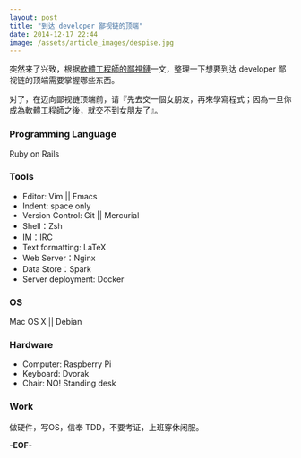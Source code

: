 ```yaml
---
layout: post
title: "到达 developer 鄙视链的顶端"
date: 2014-12-17 22:44
image: /assets/article_images/despise.jpg
---
```


突然来了兴致，根据[軟體工程師的鄙視鏈](http://vinta.ws/blog/695)一文，整理一下想要到达 developer 鄙视链的顶端需要掌握哪些东西。

对了，在迈向鄙视链顶端前，请『先去交一個女朋友，再來學寫程式；因為一旦你成為軟體工程師之後，就交不到女朋友了』。

### Programming Language

Ruby on Rails

### Tools

 -  Editor: Vim || Emacs
 -  Indent: space only
 -  Version Control: Git || Mercurial
 -  Shell：Zsh
 -  IM：IRC
 -  Text formatting: LaTeX
 -  Web Server：Nginx
 -  Data Store：Spark
 -  Server deployment: Docker

### OS

Mac OS X || Debian

### Hardware

 -  Computer: Raspberry Pi
 -  Keyboard: Dvorak
 -  Chair: NO! Standing desk

### Work

做硬件，写OS，信奉 TDD，不要考证，上班穿休闲服。

**-EOF-**
